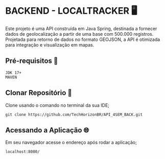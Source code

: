 # BACKEND - LOCALTRACKER 🖥️

Este projeto é uma API construída em Java Spring, destinada a fornecer dados de geolocalização a partir de uma base com 500.000 registros. Projetada para retorno de dados no formato GEOJSON, a API é otimizada para integração e visualização em mapas.

## Pré-requisitos 🧰
```
JDK 17+
MAVEN
```
## Clonar Repositório 🟰

Clone usando o comando no terminal da sua IDE; 
```
git clone https://github.com/TechHorizonBR/API_4SEM_BACK.git
```

## Acessando a Aplicação 🌐

Em seu navegador acesse o endereço após rodar a aplicação;
```
localhost:8080/
```

